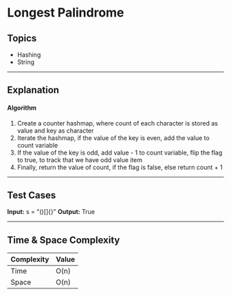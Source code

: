 # Longest Palindrome

## Topics
- Hashing
- String

---

## Explanation

#### Algorithm

1. Create a counter hashmap, where count of each character is stored as value and key as character
2. Iterate the hashmap, if the value of the key is even, add the value to count variable
3. If the value of the key is odd, add value - 1 to count variable, flip the flag to true, to track that we have odd value item
4. Finally, return the value of count, if the flag is false, else return count + 1


---

## Test Cases

**Input:** s = "()[]{}"
**Output:** True

--- 

## Time & Space Complexity

| Complexity | Value |
|------------|-------|
| Time       | O(n)  |
| Space      | O(n)  |
